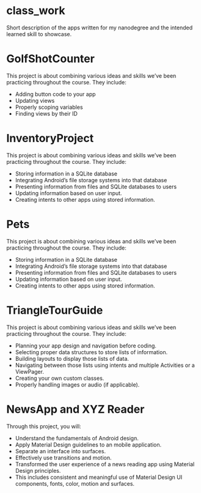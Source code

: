 # class_work
Short description of the apps written for my nanodegree and the intended learned skill to showcase.

# GolfShotCounter
This project is about combining various ideas and skills we’ve been practicing throughout the course. They include:

* Adding button code to your app
* Updating views
* Properly scoping variables
* Finding views by their ID

# InventoryProject
This project is about combining various ideas and skills we’ve been practicing throughout the course. They include:

* Storing information in a SQLite database
* Integrating Android’s file storage systems into that database
* Presenting information from files and SQLite databases to users
* Updating information based on user input.
* Creating intents to other apps using stored information.

# Pets
This project is about combining various ideas and skills we’ve been practicing throughout the course. They include:

* Storing information in a SQLite database
* Integrating Android’s file storage systems into that database
* Presenting information from files and SQLite databases to users
* Updating information based on user input.
* Creating intents to other apps using stored information.

# TriangleTourGuide
This project is about combining various ideas and skills we’ve been practicing throughout the course. They include:

* Planning your app design and navigation before coding.
* Selecting proper data structures to store lists of information.
* Building layouts to display those lists of data.
* Navigating between those lists using intents and multiple Activities or a ViewPager.
* Creating your own custom classes.
* Properly handling images or audio (if applicable).

# NewsApp and XYZ Reader

Through this project, you will:

* Understand the fundamentals of Android design.
* Apply Material Design guidelines to an mobile application.
* Separate an interface into surfaces.
* Effectively use transitions and motion.
* Transformed the user experience of a news reading app using Material Design principles.
* This includes consistent and meaningful use of Material Design UI components, fonts, color, motion and surfaces.
